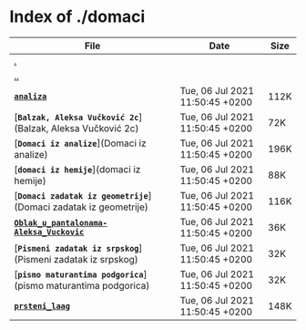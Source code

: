 # Index of ./domaci

File | Date | Size
--- | --- | ---
[.](.) | |
[..](..) | |
[**`analiza`**](analiza) | Tue, 06 Jul 2021 11:50:45 +0200 | 112K
[**`Balzak, Aleksa Vučković 2c`**](Balzak, Aleksa Vučković 2c) | Tue, 06 Jul 2021 11:50:45 +0200 | 72K
[**`Domaci iz analize`**](Domaci iz analize) | Tue, 06 Jul 2021 11:50:45 +0200 | 196K
[**`domaci iz hemije`**](domaci iz hemije) | Tue, 06 Jul 2021 11:50:45 +0200 | 88K
[**`Domaci zadatak iz geometrije`**](Domaci zadatak iz geometrije) | Tue, 06 Jul 2021 11:50:45 +0200 | 116K
[**`Oblak_u_pantalonama-Aleksa_Vuckovic`**](Oblak_u_pantalonama-Aleksa_Vuckovic) | Tue, 06 Jul 2021 11:50:45 +0200 | 36K
[**`Pismeni zadatak iz srpskog`**](Pismeni zadatak iz srpskog) | Tue, 06 Jul 2021 11:50:45 +0200 | 32K
[**`pismo maturantima podgorica`**](pismo maturantima podgorica) | Tue, 06 Jul 2021 11:50:45 +0200 | 32K
[**`prsteni_laag`**](prsteni_laag) | Tue, 06 Jul 2021 11:50:45 +0200 | 148K
